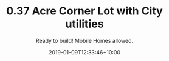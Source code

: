 ---
title: '0.37 Acre Corner Lot with City utilities'
date: 2019-01-09T12:33:46+10:00
draft: false
weight: 1
# UI stuff
headerstyle: "page-header-xtrasmall"
class: "property-page"
navstyle: ""
colorOnScroll: 1
# property data
status: Coming Soon
payments:
    aterms:
        title: Finance Terms
        price: $179/mo
        priceNote: For 36 Months
        downPayment: $399 Down Payment
        downPayLink: ''
    bcash:
        title: Cash Discount 
        price: $4,799
        priceDiscount: $6,799
        downPayment: $399 Down Payment
        downPayLink: ''
subtitle: "Ready to build! Mobile Homes allowed."
description: "<p>Escape to Meadview where you'll be surrounded by rising mountain peaks</p>
<p></p>"
thumbnail: '/img/properties/30475-stillwater-dr/stillwater-5.png'
sections:
    info: 
        state: Arizona
        county: Mohave
        acreage: 0.37
        nearest_city: "Kingman"
        apn: 343-26-081
        address: "30475 N STILLWATER DR"
        zip: 86444
        TAXES: $87.34 /year
        HOA: $40 / year
    features:
        -
            icon: fa-th-large
            label: "ACRES"
            data: "0.37"
        -
            icon: fa-home
            label: "SUBDIVISION"
            data: "Meadview Valley"
        -
            icon: fa-book
            label: "ZONING"
            data: "R1/10M"
        -
            icon: fa-road
            label: "ACCESS"
            data: "Paved"
        -
            icon: fa-plug
            label: "POWER"
            data: "City"
        -
            icon: fa-tint
            label: "WATER"
            data: "City"
        -
            icon: fa-tint
            label: "SEPTIC"
            data: "REQUIRED"
        -
            icon: fa-map-marker 
            label: "COORDINATES"
            data: "36.009179, -114.063542"
    nearby:
        -
            title: "Mohave County"
            description: |-
                Mohave County is home to so many great adventure opportunities! You can hang out above the Grand Canyon on the Skywalk, see London Bridge or explore Parashant National Monument Park. If water is more your thing, Lake Havasu is just an hour away. 
    county:
        - 
          title: County Website
          link:	 https://www.mohavecounty.us/default.aspx
        - 
          title: Assessor
          phone: 928-753-0703
          link: https://www.mohavecounty.us/ContentPage.aspx?id=111
        - 
          title: Treasurer
          phone: 928-753-0737
          link: https://www.mohavecounty.us/ContentPage.aspx?id=132
        -
          title: Recorder/Clerk
          phone: 928-753-0701
          link: https://www.mohavecounty.us/ContentPage.aspx?id=129
        -
          title: Planning / Zoning
          phone: 928-757-0903 
          link: https://www.mohavecounty.us/ContentPage.aspx?id=124&cid=360 
        - 
          title: GIS Website
          link:	https://mcgis2.mohavecounty.us/html5/?viewer=moh&run=ParcelIDSearch&ParcelId

resources: 
- src: "/img/properties/30475-stillwater-dr/stillwater-1.png"
  name: '30475 N Stillwater - Meadview'
  title: 
- src: "/img/properties/30475-stillwater-dr/stillwater-2.png"
  name: '30475 N Stillwater - Meadview'
  title: 
- src: "/img/properties/30475-stillwater-dr/stillwater-3.png"
  name: '30475 N Stillwater - Meadview'
  title:
- src: "/img/properties/30475-stillwater-dr/stillwater-4.png"
  name: '30475 N Stillwater - Meadview'
  title:
- src: "/img/properties/30475-stillwater-dr/stillwater-5.png"
  name: '30475 N Stillwater - Meadview'
  title: 
- src: "/img/properties/30475-stillwater-dr/stillwater-6.png"
  name: '30475 N Stillwater - Meadview'
  title: 
- src: "/img/properties/30475-stillwater-dr/stillwater-7.png"
  name: '30475 N Stillwater - Meadview'
  title: 
- src: "/img/properties/30475-stillwater-dr/stillwater-8.png"
  name: '30475 N Stillwater - Meadview'
  title: 
- src: "/img/properties/30475-stillwater-dr/stillwater-9.png"
  name: '30475 N Stillwater - Meadview'
  title: 
- src: "/img/properties/30475-stillwater-dr/stillwater-10.png"
  name: '30475 N Stillwater - Meadview'
  title: 
- src: "/img/properties/30475-stillwater-dr/stillwater-11.png"
  name: '30475 N Stillwater - Meadview'
  title: 
---